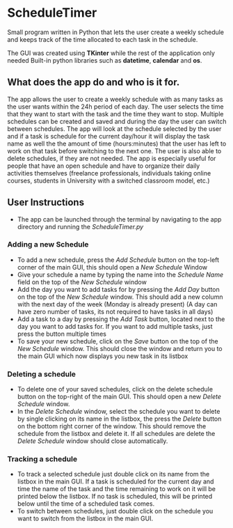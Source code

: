 # ScheduleTimer
Small program written in Python that lets the user create a weekly schedule and keeps track of the time allocated to each task in the schedule.

The GUI was created using **TKinter** while the rest of the application only needed Built-in python libraries such as **datetime**, **calendar** and **os**. 

## What does the app do and who is it for. 
The app allows the user to create a weekly schedule with as many tasks as the user wants within the 24h period of each day. 
The user selects the time that they want to start with the task and the time they want to stop. 
Multiple schedules can be created and saved and during the day the user can switch between schedules. 
The app will look at the schedule selected by the user and if a task is schedule for the current day/hour it will display the task name as well the the amount of time (hours:minutes) that the user has left to work on that task before switching to the next one.
The user is also able to delete schedules, if they are not needed. 
The app is especially useful for people that have an open schedule and have to organize their daily activities themselves (freelance professionals, individuals taking online courses, students in University with a switched classroom model, etc.)

## User Instructions
- The app can be launched through the terminal by navigating to the app directory and running the *ScheduleTimer.py*
### Adding a new Schedule
- To add a new schedule, press the *Add Schedule* button on the top-left corner of the main GUI, this should open a *New Schedule* Window
- Give your schedule a name by typing the name into the *Schedule Name* field on the top of the *New Schedule* window
- Add the day you want to add tasks for by pressing the *Add Day* button on the top of the *New Schedule* window. This should add a new column with the next day of the week (Monday is already present) (A day can have zero number of tasks, its not required to have tasks in all days)
- Add a task to a day by pressing the *Add Task* button, located next to the day you want to add tasks for. If you want to add multiple tasks, just press the button multiple times
- To save your new schedule, click on the *Save* button on the top of the *New Schedule* window. This should close the window and return you to the main GUI which now displays you new task in its listbox
### Deleting a schedule
- To delete one of your saved schedules, click on the delete schedule button on the top-right of the main GUI. This should open a new *Delete Schedule* window.
- In the *Delete Schedule* window, select the schedule you want to delete by single clicking on its name in the listbox, the press the *Delete* button on the bottom right corner of the window. This should remove the schedule from the listbox and delete it. If all schedules are delete the *Delete Schedule* window should close automatically. 
### Tracking a schedule
- To track a selected schedule just double click on its name from the listbox in the main GUI. If a task is scheduled for the current day and time the name of the task and the time remaining to work on it will be printed below the listbox. If no task is scheduled, this will be printed below until the time of a scheduled task comes.
- To switch between schedules, just double click on the schedule you want to switch from the listbox in the main GUI. 
